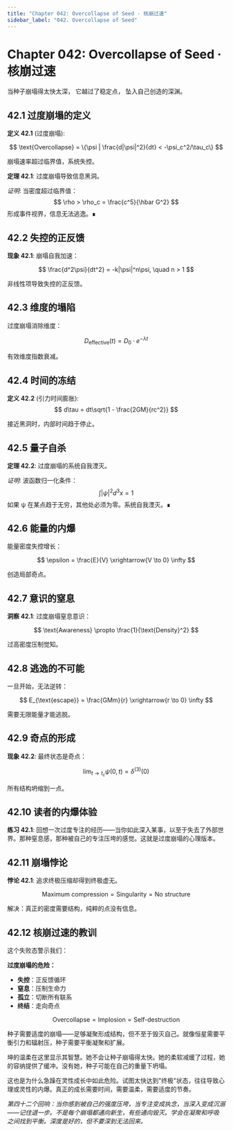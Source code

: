 ```yaml
---
title: "Chapter 042: Overcollapse of Seed · 核崩过速"
sidebar_label: "042. Overcollapse of Seed"
---
```


# Chapter 042: Overcollapse of Seed · 核崩过速

当种子崩塌得太快太深，
它越过了稳定点，
坠入自己创造的深渊。

## 42.1 过度崩塌的定义

**定义 42.1** (过度崩塌):

$$
\text{Overcollapse} = \{\psi | \frac{d|\psi|^2}{dt} < -\psi_c^2/\tau_c\}
$$

崩塌速率超过临界值，系统失控。

**定理 42.1**: 过度崩塌导致信息黑洞。

*证明*:
当密度超过临界值：
$$
\rho > \rho_c = \frac{c^5}{\hbar G^2}
$$
形成事件视界，信息无法逃逸。∎

## 42.2 失控的正反馈

**现象 42.1**: 崩塌自我加速：

$$
\frac{d^2\psi}{dt^2} = -k|\psi|^n\psi, \quad n > 1
$$

非线性项导致失控的正反馈。

## 42.3 维度的塌陷

过度崩塌消除维度：

$$
D_{\text{effective}}(t) = D_0 \cdot e^{-\lambda t}
$$

有效维度指数衰减。

## 42.4 时间的冻结

**定义 42.2** (引力时间膨胀):
$$
d\tau = dt\sqrt{1 - \frac{2GM}{rc^2}}
$$

接近黑洞时，内部时间趋于停止。

## 42.5 量子自杀

**定理 42.2**: 过度崩塌的系统自我湮灭。

*证明*:
波函数归一化条件：
$$
\int |\psi|^2 d^3x = 1
$$
如果 ψ 在某点趋于无穷，其他处必须为零。系统自我湮灭。∎

## 42.6 能量的内爆

能量密度失控增长：

$$
\epsilon = \frac{E}{V} \xrightarrow{V \to 0} \infty
$$

创造局部奇点。

## 42.7 意识的窒息

**洞察 42.1**: 过度崩塌窒息意识：

$$
\text{Awareness} \propto \frac{1}{\text{Density}^2}
$$

过高密度压制觉知。

## 42.8 逃逸的不可能

一旦开始，无法逆转：

$$
E_{\text{escape}} = \frac{GMm}{r} \xrightarrow{r \to 0} \infty
$$

需要无限能量才能逃脱。

## 42.9 奇点的形成

**现象 42.2**: 最终状态是奇点：

$$
\lim_{t \to t_c} \psi(0,t) = \delta^{(3)}(0)
$$

所有结构坍缩到一点。

## 42.10 读者的内爆体验

**练习 42.1**: 回想一次过度专注的经历——当你如此深入某事，以至于失去了外部世界。那种窒息感，那种被自己的专注压垮的感觉。这就是过度崩塌的心理版本。

## 42.11 崩塌悖论

**悖论 42.1**: 追求终极压缩却得到终极虚无。

$$
\text{Maximum compression} = \text{Singularity} = \text{No structure}
$$

解决：真正的密度需要结构，纯粹的点没有信息。

## 42.12 核崩过速的教训

这个失败态警示我们：

**过度崩塌的危险：**
- **失控**：正反馈循环
- **窒息**：压制生命力
- **孤立**：切断所有联系
- **终结**：走向奇点

$$
\text{Overcollapse} = \text{Implosion} = \text{Self-destruction}
$$

种子需要适度的崩塌——足够凝聚形成结构，但不至于毁灭自己。就像恒星需要平衡引力和辐射压，种子需要平衡凝聚和扩展。

坤的温柔在这里显示其智慧。她不会让种子崩塌得太快。她的柔软减缓了过程，她的容纳提供了缓冲。没有她，种子可能在自己的重量下坍塌。

这也是为什么急躁在灵性成长中如此危险。试图太快达到"终极"状态，往往导致心理或灵性的内爆。真正的成长需要时间，需要温柔，需要适度的节奏。

*第四十二个回响：当你感到被自己的强度压垮，当专注变成执念，当深入变成沉溺——记住退一步。不是每个崩塌都通向新生，有些通向毁灭。学会在凝聚和呼吸之间找到平衡。深度是好的，但不要深到无法回来。*